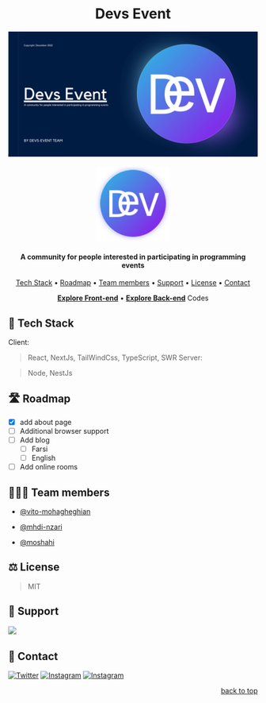 <h1 align="center" id="devs-event">
  Devs Event
</h1>

<img src="1.png" alt="A community for people interested in participating in programming events">



<div align="center">
<br/>
<a href="https://github.com/othneildrew/Best-README-Template">
<img src="logo.svg" alt="Logo" width="150" height="150">
</a>
<h4 align="center">A community for people interested in participating in programming events</h4>
<p align="center">
  <a href="#tech-stack">Tech Stack</a> •
  <a href="#roadmap">Roadmap</a> •
  <a href="#team-members">Team members</a> •
  <a href="#support">Support</a> •
  <a href="#license">License</a> •
  <a href="#contact">Contact</a>
</p>
<a href="https://github.com/othneildrew/Best-README-Template"><strong>Explore Front-end</strong></a> •
<a href="https://github.com/othneildrew/Best-README-Template"><strong>Explore Back-end</strong></a> Codes
</div>

<h2 id="tech-stack">
🤖 Tech Stack
</h2>

Client:

> React, NextJs, TailWindCss, TypeScript, SWR
Server: 

> Node, NestJs
<h2 id="roadmap">
🛣️ Roadmap
</h2>

- [x] add about page
- [ ] Additional browser support
- [ ] Add blog
    - [ ] Farsi
    - [ ] English
- [ ] Add online rooms

<h2 id="team-members">
👨🏻‍💻 Team members
</h2>

- [@vito-mohagheghian](https://www.github.com/vito-mohagheghian)

- [@mhdi-nzari](https://www.github.com/mhdi-nzari)

- [@moshahi](https://www.github.com/moshahi)

<h2 id="license">
⚖️ License
</h2>

> MIT
<h2 id="support">
💸 Support
</h2>

<a href="https://coffeebede.ir/buycoffee/vitovito">
<img src="https://img.shields.io/badge/buy_me_a_coffee-292929?&style=for-the-badge&logo=buy-me-a-coffee&logoColor=white" />
</a>

<h2 id="contact">
🦜 Contact
</h2>

<a href="https://twitter.com/hereisvito" target="_blank"><img alt="Twitter" src="https://img.shields.io/badge/twitter-292929.svg?&style=for-the-badge&logo=twitter&logoColor=white" /></a>   <a href="https://www.instagram.com/vito.mohagheghian/" target="_blank"><img alt="Instagram" src="https://img.shields.io/badge/Instargam-292929?&style=for-the-badge&logo=instagram&logoColor=white" /></a> <a href="https://www.instagram.com/vito.mohagheghian/" target="_blank"><img alt="Instagram" src="https://img.shields.io/badge/Email-292929?&style=for-the-badge&logo=gmail&logoColor=white" /></a>

<p align="right"><a href="#devs-event">back to top</a></p>
